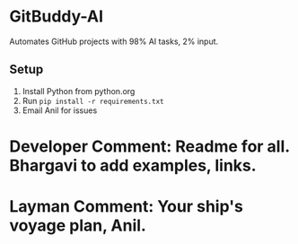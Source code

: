 # GitBuddy-AI

Automates GitHub projects with 98% AI tasks, 2% input.

## Setup
1. Install Python from python.org
2. Run `pip install -r requirements.txt`
3. Email Anil for issues

# Developer Comment: Readme for all. Bhargavi to add examples, links.
# Layman Comment: Your ship's voyage plan, Anil.